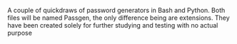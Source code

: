 A couple of quickdraws of password generators in Bash and Python.
Both files will be named Passgen, the only difference being are extensions.
They have been created solely for further studying and testing with no actual purpose
